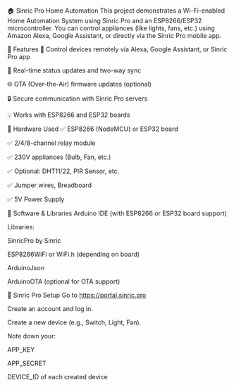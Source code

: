 🏠 Sinric Pro Home Automation
This project demonstrates a Wi-Fi-enabled Home Automation System using Sinric Pro and an ESP8266/ESP32 microcontroller. You can control appliances (like lights, fans, etc.) using Amazon Alexa, Google Assistant, or directly via the Sinric Pro mobile app.

🔧 Features
🔌 Control devices remotely via Alexa, Google Assistant, or Sinric Pro app

📱 Real-time status updates and two-way sync

🌐 OTA (Over-the-Air) firmware updates (optional)

🔒 Secure communication with Sinric Pro servers

💡 Works with ESP8266 and ESP32 boards

🧰 Hardware Used
✅ ESP8266 (NodeMCU) or ESP32 board

✅ 2/4/8-channel relay module

✅ 230V appliances (Bulb, Fan, etc.)

✅ Optional: DHT11/22, PIR Sensor, etc.

✅ Jumper wires, Breadboard

✅ 5V Power Supply

🧪 Software & Libraries
Arduino IDE (with ESP8266 or ESP32 board support)

Libraries:

SinricPro by Sinric

ESP8266WiFi or WiFi.h (depending on board)

ArduinoJson

ArduinoOTA (optional for OTA support)

📲 Sinric Pro Setup
Go to https://portal.sinric.pro

Create an account and log in.

Create a new device (e.g., Switch, Light, Fan).

Note down your:

APP_KEY

APP_SECRET

DEVICE_ID of each created device
